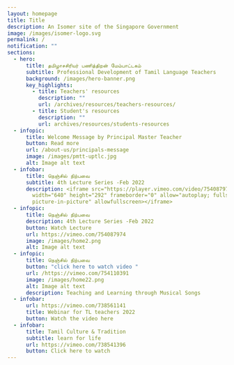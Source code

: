 ```yaml
---
layout: homepage
title: Title
description: An Isomer site of the Singapore Government
image: /images/isomer-logo.svg
permalink: /
notification: ""
sections:
  - hero:
      title: தமிழாசசிரியர் பணித்திறன் மேம்பாட்டகம்
      subtitle: Professional Development of Tamil Language Teachers
      background: /images/hero-banner.png
      key_highlights:
        - title: Teachers' resources
          description: ""
          url: /archives/resources/teachers-resources/
        - title: Student's resources
          description: ""
          url: archives/resources/students-resources
  - infopic:
      title: Welcome Message by Principal Master Teacher
      button: Read more
      url: /about-us/principals-message
      image: /images/pmtt-uptlc.jpg
      alt: Image alt text
  - infobar:
      title: நெஞ்சில் நிற்பவை
      subtitle: 4th Lecture Series -Feb 2022
      description: <iframe src="https://player.vimeo.com/video/754087974?h=cc312835d3"
        width="640" height="292" frameborder="0" allow="autoplay; fullscreen;
        picture-in-picture" allowfullscreen></iframe>
  - infopic:
      title: நெஞ்சில் நிற்பவை
      description: 4th Lecture Series -Feb 2022
      button: Watch Lecture
      url: https://vimeo.com/754087974
      image: /images/home2.png
      alt: Image alt text
  - infopic:
      title: நெஞ்சில் நிற்பவை
      button: "click here to watch video "
      url: /https://vimeo.com/754110391
      image: /images/home22.png
      alt: Image alt text
      description: Teaching and Learning through Musical Songs
  - infobar:
      url: https://vimeo.com/738561141
      title: Webinar for TL teachers 2022
      button: Watch the video here
  - infobar:
      title: Tamil Culture & Tradition
      subtitle: learn for life
      url: https://vimeo.com/738541396
      button: Click here to watch
---
```

